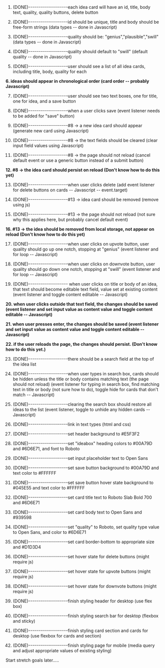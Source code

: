 1. (DONE)--------------------each idea card will have an id, title, body text, quality, quality buttons, delete button

2. (DONE)--------------------id should be unique, title and body should be free-form strings (data types -- done in Javascript)

3. (DONE)--------------------quality should be: "genius","plausible","swill" (data types -- done in Javascript)

4. (DONE)--------------------quality should default to "swill" (default quality -- done in Javascript)

5. (DONE)--------------------user should see a list of all idea cards, including title, body, quality for each

**6. ideas should appear in chronological order (card order -- probably Javascript)**

7. (DONE)--------------------user should see two text boxes, one for title, one for idea, and a save button

8. (DONE)--------------------when a user clicks save (event listener needs to be added for "save" button)

9. (DONE)--------------------#8 -> a new idea card should appear (generate new card using Javascript)

10. (DONE)--------------------#8 -> the text fields should be cleared (clear input field values using Javascript)

11. (DONE)--------------------#8 -> the page should not reload (cancel default event or use a generic button instead of a submit button)

**12. #8 -> the idea card should persist on reload (Don't know how to do this yet)**

13. (DONE)--------------------when user clicks delete (add event listener for delete buttons on cards -- Javascript -- event.target)

14. (DONE)--------------------#13 -> idea card should be removed (remove using js)

15. (DONE)--------------------#13 -> the page should not reload (not sure why this applies here, but probably cancel default event)

**16. #13 -> the idea should be removed from local storage, not appear on reload (Don't know how to do this yet)**

17. (DONE)--------------------when user clicks on upvote button, user quality should go up one notch, stopping at "genius" (event listener and for loop -- Javascript)

18. (DONE)--------------------when user clicks on downvote button, user quality should go down one notch, stopping at "swill" (event listener and for loop -- Javascript)

19. (DONE)-------------------- when user clicks on title or body of an idea, that text should become editable text field, value set at existing content (event listener and toggle content editable -- Javascript)

**20. when user clicks outside that text field, the changes should be saved (event listener and set input value as content value and toggle content editable -- Javascript)**

**21. when user presses enter, the changes should be saved (event listener and set input value as content value and toggle content editable -- Javascript)**

**22. if the user reloads the page, the changes should persist. (Don't know how to do this yet.)**

23. (DONE)--------------------there should be a search field at the top of the idea list

24. (DONE)--------------------when user types in search box, cards should be hidden unless the title or body contains matching text (the page should not reload) (event listener for typing in search box, find matching text in title or body (not sure how to do), toggle hide for cards that don't match -- Javascript)

25. (DONE)--------------------clearing the search box should restore all ideas to the list (event listener, toggle to unhide any hidden cards -- Javascript)

26. (DONE)--------------------link in text types (html and css)

27. (DONE)--------------------set header background to #E5F3F2

28. (DONE)--------------------set "ideabox" heading colors to #00A79D and #6D6E71, and font to Roboto

29. (DONE)--------------------set input placeholder text to Open Sans

30. (DONE)--------------------set save button background to #00A79D and text color to #FFFFFF

31. (DONE)--------------------set save button hover state background to #045E55 and text color to #FFFFFF

32. (DONE)--------------------set card title text to Roboto Slab Bold 700 and #6D6E71

33. (DONE)--------------------set card body text to Open Sans and #939598

34. (DONE)--------------------set "quality" to Roboto, set quality type value to Open Sans, and color to #6D6E71

35. (DONE)--------------------set card border-bottom to appropriate size and #D1D3D4

36. (DONE)--------------------set hover state for delete buttons (might require js)

37. (DONE)--------------------set hover state for upvote buttons (might require js)

38. (DONE)--------------------set hover state for downvote buttons (might require js)

39. (DONE)--------------------finish styling header for desktop (use flex box)

40. (DONE)--------------------finish styling search bar for desktop (flexbox and sticky)

41. (DONE)--------------------finish styling card section and cards for desktop (use flexbox for cards and section)

42. (DONE)--------------------finish styling page for mobile (media query and adjust appropriate values of existing styling)

Start stretch goals later.....
